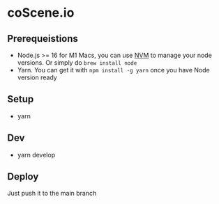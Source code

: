 # coScene.io

## Prerequeistions
- Node.js >= 16 for M1 Macs, you can use [NVM](https://github.com/nvm-sh/nvm) to manage your node versions. Or simply do `brew install node`
- Yarn. You can get it with `npm install -g yarn` once you have Node version ready
## Setup
- yarn

## Dev
- yarn develop

## Deploy

Just push it to the main branch
